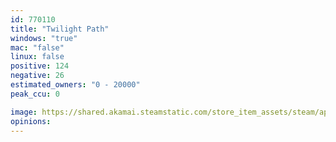 ```yaml
---
id: 770110
title: "Twilight Path"
windows: "true"
mac: "false"
linux: false
positive: 124
negative: 26
estimated_owners: "0 - 20000"
peak_ccu: 0

image: https://shared.akamai.steamstatic.com/store_item_assets/steam/apps/770110/header.jpg?t=1666987953
opinions:
---
```

